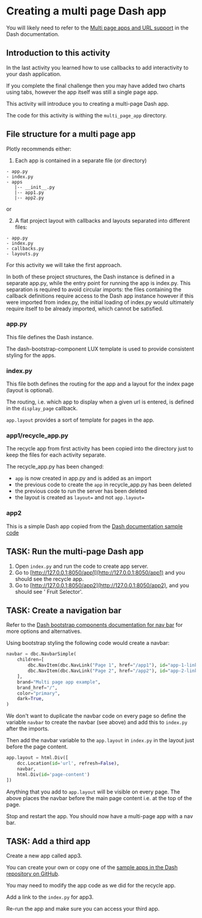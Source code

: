 # Creating a multi page Dash app

You will likely need to refer to the [Multi page apps and URL support](https://dash.plotly.com/urls) in the Dash
documentation.

## Introduction to this activity

In the last activity you learned how to use callbacks to add interactivity to your dash application.

If you complete the final challenge then you may have added two charts using tabs, however the app itself was still a
single page app.

This activity will introduce you to creating a multi-page Dash app.

The code for this activity is withing the `multi_page_app` directory.

## File structure for a multi page app

Plotly recommends either:

1. Each app is contained in a separate file (or directory)

```
- app.py
- index.py
- apps
   |-- __init__.py
   |-- app1.py
   |-- app2.py
```

or

2. A flat project layout with callbacks and layouts separated into different files:

```
- app.py
- index.py
- callbacks.py
- layouts.py
```

For this activity we will take the first approach.

In both of these project structures, the Dash instance is defined in a separate app.py, while the entry point for
running the app is index.py. This separation is required to avoid circular imports: the files containing the callback
definitions require access to the Dash app instance however if this were imported from index.py, the initial loading of
index.py would ultimately require itself to be already imported, which cannot be satisfied.

### app.py

This file defines the Dash instance.

The dash-bootstrap-component LUX template is used to provide consistent styling for the apps.

### index.py

This file both defines the routing for the app and a layout for the index page (layout is optional).

The routing, i.e. which app to display when a given url is entered, is defined in the `display_page` callback.

`app.layout` provides a sort of template for pages in the app.

### app1/recycle_app.py

The recycle app from first activity has been copied into the directory just to keep the files for each activity
separate.

The recycle_app.py has been changed:

- `app` is now created in app.py and is added as an import
- the previous code to create the `app` in recycle_app.py has been deleted
- the previous code to run the server has been deleted
- the layout is created as `layout=` and not `app.layout=`

### app2

This is a simple Dash app copied from
the [Dash documentation sample code](https://github.com/plotly/dash-recipes/tree/master/multi-page-app)

## TASK: Run the multi-page Dash app

1. Open `index.py` and run the code to create app server.
2. Go to [http://127.0.0.1:8050/app1](http://127.0.0.1:8050/app1)
   and you should see the recycle app.
3. Go to [http://127.0.0.1:8050/app2](http://127.0.0.1:8050/app2), and you should see '
   Fruit Selector'.

## TASK: Create a navigation bar

Refer to
the [Dash bootstrap components documentation for nav bar](https://dash-bootstrap-components.opensource.faculty.ai/docs/components/navbar/)
for more options and alternatives.

Using bootstrap styling the following code would create a navbar:

```python
navbar = dbc.NavbarSimple(
    children=[
        dbc.NavItem(dbc.NavLink("Page 1", href="/app1"), id="app-1-link"),
        dbc.NavItem(dbc.NavLink("Page 2", href="/app2"), id="app-2-link")
    ],
    brand="Multi page app example",
    brand_href="/",
    color="primary",
    dark=True,
)
```

We don't want to duplicate the navbar code on every page so define the variable `navbar` to create the navbar (see
above) and add this to `index.py` after the imports.

Then add the navbar variable to the `app.layout` in `index.py` in the layout just before the page content.

```python
app.layout = html.Div([
    dcc.Location(id='url', refresh=False),
    navbar,
    html.Div(id='page-content')
])
```

Anything that you add to `app.layout` will be visible on every page. The above places the navbar before the main page
content i.e. at the top of the page.

Stop and restart the app. You should now have a multi-page app with a nav bar.

## TASK: Add a third app

Create a new app called app3.

You can create your own or copy one of
the [sample apps in the Dash repository on GitHub](https://github.com/plotly/dash-sample-apps).

You may need to modify the app code as we did for the recycle app.

Add a link to the `index.py` for app3.

Re-run the app and make sure you can access your third app.
